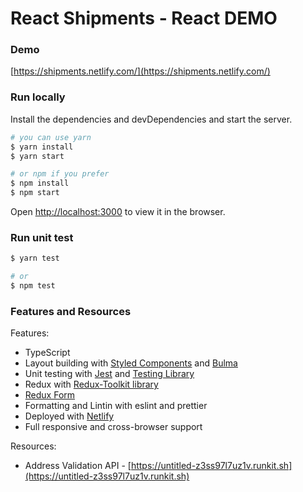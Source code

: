 # React Shipments - React DEMO

### Demo

[https://shipments.netlify.com/](https://shipments.netlify.com/)

### Run locally

Install the dependencies and devDependencies and start the server.

```sh
# you can use yarn
$ yarn install
$ yarn start

# or npm if you prefer
$ npm install
$ npm start
```

Open [http://localhost:3000](http://localhost:3000) to view it in the browser.

### Run unit test

```sh
$ yarn test

# or
$ npm test
```

### Features and Resources

Features:

- TypeScript
- Layout building with [Styled Components](https://styled-components.com/) and [Bulma](https://bulma.io/)
- Unit testing with [Jest](https://jestjs.io/) and [Testing Library](https://testing-library.com/)
- Redux with [Redux-Toolkit library](https://redux-toolkit.js.org/)
- [Redux Form](https://redux-form.com/)
- Formatting and Lintin with eslint and prettier
- Deployed with [Netlify](https://www.netlify.com/)
- Full responsive and cross-browser support

Resources:

- Address Validation API - [https://untitled-z3ss97l7uz1v.runkit.sh](https://untitled-z3ss97l7uz1v.runkit.sh)